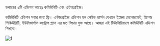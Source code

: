 <p>ডকারের ২টি এডিশন আছেঃ 
কমিউনিটি এবং এন্টারপ্রাইজ। <p> 
কমিউনিটি এডিশন সবার জন্য ফ্রি। এন্টারপ্রাইজ এডিশন হল পেইড ভার্সন যেখানে ইমেজ মেনেজমেন্ট, ইমেজ সিকিউরিটি,  ইউনিভার্সাল কন্ট্রোল প্ল্যান এর মত ফিচার যুক্ত আছে। আমরা এই টিউটোরিয়ালে কমিউনিটি এডিশন শিখবো।

![1](https://user-images.githubusercontent.com/61577824/168724356-1a993638-f065-4243-a5b1-19f8233edfae.png)
